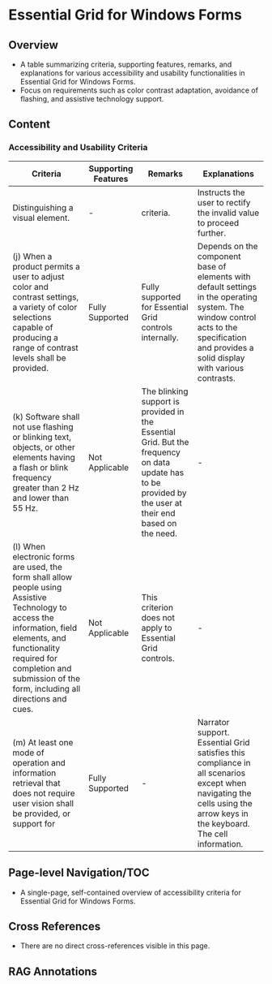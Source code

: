 <!--
source: image
domain: syncfusion-sdk
task: pdf-ocr-to-markdown
language: en
source_filename: page_126.jpeg
document_name: grid
page_number: 126
page_id: grid#page_126
product: Syncfusion Winforms
version: 11.4.0.26
timestamp: 2025-08-09T05:42:36Z
fidelity: lossless
-->

# Essential Grid for Windows Forms

## Overview
- A table summarizing criteria, supporting features, remarks, and explanations for various accessibility and usability functionalities in Essential Grid for Windows Forms.
- Focus on requirements such as color contrast adaptation, avoidance of flashing, and assistive technology support.

## Content

### Accessibility and Usability Criteria

| Criteria                                                                                                                                                            | **Supporting Features** | **Remarks**                                                                                                    | **Explanations**                                                                                                                                                                                                                                                                                                                                                                                   |
|----------------------------------------------------------------------------------------------------------------------------------------------------------------------|--------------------------|---------------------------------------------------------------------------------------------------------------|-------------------------------------------------------------------------------------------------------------------------------------------------------------------------------------------------------------------------------------------------------------------------------------------------------------------------------------------|
| Distinguishing a visual element.                                                                                                                                     | -                        | criteria.                                                                                                     | Instructs the user to rectify the invalid value to proceed further.                                                                                                                                                                                                           |
| (j) When a product permits a user to adjust color and contrast settings, a variety of color selections capable of producing a range of contrast levels shall be provided. | Fully Supported          | Fully supported for Essential Grid controls internally.                                                        | Depends on the component base of elements with default settings in the operating system. The window control acts to the specification and provides a solid display with various contrasts.                                                                                   |
| (k) Software shall not use flashing or blinking text, objects, or other elements having a flash or blink frequency greater than 2 Hz and lower than 55 Hz.             | Not Applicable           | The blinking support is provided in the Essential Grid. But the frequency on data update has to be provided by the user at their end based on the need. | -                                                                                                                                                                                                                                                                                                                                        |
| (l) When electronic forms are used, the form shall allow people using Assistive Technology to access the information, field elements, and functionality required for completion and submission of the form, including all directions and cues. | Not Applicable           | This criterion does not apply to Essential Grid controls.                                                     | -                                                                                                                                                                                                                                                                                                                                        |
| (m) At least one mode of operation and information retrieval that does not require user vision shall be provided, or support for                                                                                                 | Fully Supported          | -                                                                                                             | Narrator support. Essential Grid satisfies this compliance in all scenarios except when navigating the cells using the arrow keys in the keyboard. The cell information.                                                                                                      |

## Page-level Navigation/TOC
- A single-page, self-contained overview of accessibility criteria for Essential Grid for Windows Forms.

## Cross References
- There are no direct cross-references visible in this page.

## RAG Annotations
<!-- tags: [Essential Grid, Windows Forms, accessibility, usability, contrast, assistive technology, narrator support] keywords: [criteria, Essential Grid, color contrast, flashing, electronic forms, cell navigation] -->